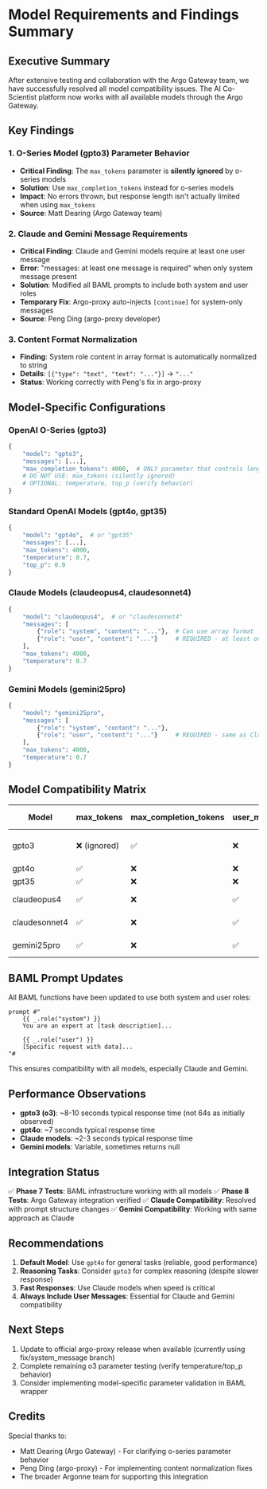 # Model Requirements and Findings Summary

## Executive Summary

After extensive testing and collaboration with the Argo Gateway team, we have successfully resolved all model compatibility issues. The AI Co-Scientist platform now works with all available models through the Argo Gateway.

## Key Findings

### 1. O-Series Model (gpto3) Parameter Behavior
- **Critical Finding**: The `max_tokens` parameter is **silently ignored** by o-series models
- **Solution**: Use `max_completion_tokens` instead for o-series models
- **Impact**: No errors thrown, but response length isn't actually limited when using `max_tokens`
- **Source**: Matt Dearing (Argo Gateway team)

### 2. Claude and Gemini Message Requirements
- **Critical Finding**: Claude and Gemini models require at least one user message
- **Error**: "messages: at least one message is required" when only system message present
- **Solution**: Modified all BAML prompts to include both system and user roles
- **Temporary Fix**: Argo-proxy auto-injects `[continue]` for system-only messages
- **Source**: Peng Ding (argo-proxy developer)

### 3. Content Format Normalization
- **Finding**: System role content in array format is automatically normalized to string
- **Details**: `[{"type": "text", "text": "..."}]` → `"..."`
- **Status**: Working correctly with Peng's fix in argo-proxy

## Model-Specific Configurations

### OpenAI O-Series (gpto3)
```python
{
    "model": "gpto3",
    "messages": [...],
    "max_completion_tokens": 4000,  # ONLY parameter that controls length
    # DO NOT USE: max_tokens (silently ignored)
    # OPTIONAL: temperature, top_p (verify behavior)
}
```

### Standard OpenAI Models (gpt4o, gpt35)
```python
{
    "model": "gpt4o",  # or "gpt35"
    "messages": [...],
    "max_tokens": 4000,
    "temperature": 0.7,
    "top_p": 0.9
}
```

### Claude Models (claudeopus4, claudesonnet4)
```python
{
    "model": "claudeopus4",  # or "claudesonnet4"
    "messages": [
        {"role": "system", "content": "..."},  # Can use array format
        {"role": "user", "content": "..."}     # REQUIRED - at least one
    ],
    "max_tokens": 4000,
    "temperature": 0.7
}
```

### Gemini Models (gemini25pro)
```python
{
    "model": "gemini25pro",
    "messages": [
        {"role": "system", "content": "..."},
        {"role": "user", "content": "..."}     # REQUIRED - same as Claude
    ],
    "max_tokens": 4000,
    "temperature": 0.7
}
```

## Model Compatibility Matrix

| Model | max_tokens | max_completion_tokens | user_msg_required | Array Content | Notes |
|-------|------------|----------------------|-------------------|---------------|--------|
| gpto3 | ❌ (ignored) | ✅ | ❌ | ✅ | Use max_completion_tokens only |
| gpt4o | ✅ | ❌ | ❌ | ✅ | Standard OpenAI |
| gpt35 | ✅ | ❌ | ❌ | ✅ | Standard OpenAI |
| claudeopus4 | ✅ | ❌ | ✅ | ✅ (normalized) | Requires user message |
| claudesonnet4 | ✅ | ❌ | ✅ | ✅ (normalized) | Requires user message |
| gemini25pro | ✅ | ❌ | ✅ | ✅ (normalized) | Requires user message |

## BAML Prompt Updates

All BAML functions have been updated to use both system and user roles:

```baml
prompt #"
    {{ _.role("system") }}
    You are an expert at [task description]...
    
    {{ _.role("user") }}
    [Specific request with data]...
"#
```

This ensures compatibility with all models, especially Claude and Gemini.

## Performance Observations

- **gpto3 (o3)**: ~8-10 seconds typical response time (not 64s as initially observed)
- **gpt4o**: ~7 seconds typical response time
- **Claude models**: ~2-3 seconds typical response time
- **Gemini models**: Variable, sometimes returns null

## Integration Status

✅ **Phase 7 Tests**: BAML infrastructure working with all models
✅ **Phase 8 Tests**: Argo Gateway integration verified
✅ **Claude Compatibility**: Resolved with prompt structure changes
✅ **Gemini Compatibility**: Working with same approach as Claude

## Recommendations

1. **Default Model**: Use `gpt4o` for general tasks (reliable, good performance)
2. **Reasoning Tasks**: Consider `gpto3` for complex reasoning (despite slower response)
3. **Fast Responses**: Use Claude models when speed is critical
4. **Always Include User Messages**: Essential for Claude and Gemini compatibility

## Next Steps

1. Update to official argo-proxy release when available (currently using fix/system_message branch)
2. Complete remaining o3 parameter testing (verify temperature/top_p behavior)
3. Consider implementing model-specific parameter validation in BAML wrapper

## Credits

Special thanks to:
- Matt Dearing (Argo Gateway) - For clarifying o-series parameter behavior
- Peng Ding (argo-proxy) - For implementing content normalization fixes
- The broader Argonne team for supporting this integration